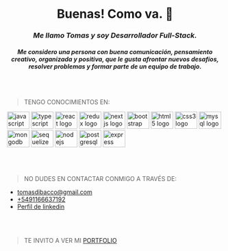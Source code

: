 **<h1 align="center">Buenas! Como va. 🧉</h1>**


*<h3 align="center">Me llamo Tomas y soy Desarrollador Full-Stack.</h3>*
*<h4 align="center">Me considero una persona con buena comunicación, pensamiento creativo, organizada y positiva, que le gusta afrontar nuevos desafíos, resolver problemas y formar parte de un equipo de trabajo.</h4>*
 
</br></br> 
 
>  TENGO CONOCIMIENTOS EN:

<div align="left">
    <img src="https://cdn.jsdelivr.net/gh/devicons/devicon/icons/javascript/javascript-original.svg" height="40" width="52" alt="javascript logo"  />
    <img src="https://cdn.jsdelivr.net/gh/devicons/devicon/icons/typescript/typescript-original.svg" height="40" width="52" alt="typescript logo"  />
    <img src="https://cdn.jsdelivr.net/gh/devicons/devicon/icons/react/react-original.svg" height="40" width="52" alt="react logo"  />
    <img src="https://cdn.jsdelivr.net/gh/devicons/devicon/icons/redux/redux-original.svg" height="40" width="52" alt="redux logo"  />
    <img src="https://cdn.jsdelivr.net/gh/devicons/devicon/icons/nextjs/nextjs-original.svg" height="40" width="52" alt="nextjs logo"  />
    <img src="https://cdn.jsdelivr.net/gh/devicons/devicon/icons/bootstrap/bootstrap-original.svg" height="40" width="52" alt="bootstrap logo"  />
    <img src="https://cdn.jsdelivr.net/gh/devicons/devicon/icons/html5/html5-original.svg" height="40" width="52" alt="html5 logo"  />
    <img src="https://cdn.jsdelivr.net/gh/devicons/devicon/icons/css3/css3-original.svg" height="40" width="52" alt="css3 logo"  />
    <img src="https://cdn.jsdelivr.net/gh/devicons/devicon/icons/mysql/mysql-original.svg" height="40" width="52" alt="mysql logo"  />
    <img src="https://cdn.jsdelivr.net/gh/devicons/devicon/icons/mongodb/mongodb-original.svg" height="40" width="52" alt="mongodb logo"  />
    <img src="https://cdn.jsdelivr.net/gh/devicons/devicon/icons/sequelize/sequelize-original.svg" height="40" width="52" alt="sequelize logo"  />
    <img src="https://cdn.jsdelivr.net/gh/devicons/devicon/icons/nodejs/nodejs-original.svg" height="40" width="52" alt="nodejs logo"  />
    <img src="https://cdn.jsdelivr.net/gh/devicons/devicon/icons/postgresql/postgresql-original.svg" height="40" width="52" alt="postgresql logo"  />
    <img src="https://cdn.jsdelivr.net/gh/devicons/devicon/icons/express/express-original.svg" height="40" width="52" alt="express logo"  /> 
</div>

</br></br>  

>  NO DUDES EN CONTACTAR CONMIGO A TRAVÉS DE:
+  tomasdibacco@gmail.com
+  [+5491166637192](https://wa.me/541166637192)
+  [Perfil de linkedin](https://www.linkedin.com/in/tomas-di-bacco/)

</br></br> 

>  TE INVITO A VER MI [PORTFOLIO](https://portfolio-tomas-di-bacco.vercel.app/)

<!--

```bash
NO DUDES EN CONTACTAR CONMIGO A TRAVÉS DE:
📭   tomasdibacco@gmail.com
☎️   +5491166637192
```


<h2 align="left">Proyectos</h2>
<div align="left">
    <a href="https://app-dogs-tomas-di-bacco.vercel.app/" rel="noopener noreferrer" target="_blank"><img src=https://github.com/Tdibacco17/Tdibacco17/blob/main/PiDogs.jpg alt="background" width="400px" height="200px"/></a>
    <a href="https://gamehub-chi.vercel.app/" rel="noopener noreferrer" target="_blank"><img src=https://github.com/Tdibacco17/Tdibacco17/blob/main/ecommerce.jpg alt="background" width="400px" height="200px"/></a></br></br>
  <h4>🐶 Aplicación Proyecto Individual:</h4>
  <p>Es una aplicación de página única, basada en una api de perros "The Dog API" con el fin de aplicar los conocimientos aprendidos en el bootcamp de SoyHenry realizando diferentes funcionalidades.</br>
  Desarrollada con tecnologias como React, Redux, Css puro para el FrontEnd, NodeJs, Express, Sequelize para el BackEnd y PostgreSQL para la base de datos.</p>
  <h4>🖥️ Aplicación Proyecto Grupal:</h4>
  <p>GameHub es una aplicación web que ha sido pensada para la compra y venta de productos de computación. Cuenta con las siguientes características: Carrito de compras, custom PC builder, wishlist, filtrado y paginado de productos, implementación de mercado pago y registro de usuarios. La pagina cuenta con distintos roles para su navegación, "User" para la compra de productos, "Admin" para llevar un control de las ventas, el stock y usuarios. Y "Owner" como dueño de la misma.Proyecto Final hecho para el Bootcamp de Henry. GameHub es una aplicación web que ha sido pensada para la compra y venta de productos de computación. Cuenta con las siguientes características: Carrito de compras, custom PC builder, wishlist, filtrado y paginado de productos, implementación de mercado pago y registro de usuarios. La pagina cuenta con distintos roles para su navegación, "User" para la compra de productos, "Admin" para llevar un control de las ventas, el stock y usuarios. Y "Owner" como dueño de la misma.</br>
  Desarrollada con tecnologias como React, Redux, Typescript Css puro para el FrontEnd, NodeJs, Express, Mongoose, Stripe, Cloudinary, MercadoPagoDevelopers para el BackEnd y MongoDB para la base de datos.</p>
  
<a href="https://rick-y-morty-tomas-di-bacco.vercel.app/" rel="noopener noreferrer" target="_blank"><img src=https://github.com/Tdibacco17/Tdibacco17/blob/main/captura%20rick.png alt="background" width="400px" height="200px"/></a>
<h4>🧪 Aplicación Proyecto Personal:</h4>
<p>Es una aplicacion realizada por cuenta propia para reforzar los conocimientos aprendidos en el bootcamp de Henry.</br>
  Desarrollada con tecnologias como React, Redux, Bootstrap para el front FrontEnd, NodeJs, Express, Sequelize para el BackEnd y PostgreSQL para la base de datos.</p>

###

<h2 align="left">Contacto</h2>

###

<div align="left">
  <a href="https://www.linkedin.com/in/tomas-di-bacco/" rel="noopener noreferrer" target="_blank"><img src="https://raw.githubusercontent.com/maurodesouza/profile-readme-generator/master/src/assets/icons/social/linkedin/default.svg" width="52" height="40" alt="linkedin logo"  /></a>
   <a href="mailto:tomasdibacco@gmail.com" rel="noopener noreferrer" target="_blank"><img src="https://raw.githubusercontent.com/maurodesouza/profile-readme-generator/master/src/assets/icons/social/gmail/default.svg" width="52" height="40" alt="gmail logo"  /></a>
  <a href="https://wa.me/541166637192" rel="noopener noreferrer" target="_blank"><img src="https://raw.githubusercontent.com/maurodesouza/profile-readme-generator/master/src/assets/icons/social/whatsapp/default.svg" width="52" height="40" alt="whatsapp logo"  /></a>
</div>
</br>
<a href="https://portfolio-tomas-di-bacco.vercel.app/" rel="noopener noreferrer" target="_blank">"Te invito a ver mi Portfolio"</a>


###

-->
